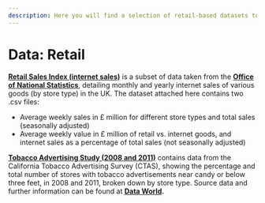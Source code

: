 ```yaml
---
description: Here you will find a selection of retail-based datasets to practice Data.
---
```


# Data: Retail

[**Retail Sales Index \(internet sales\)**](https://github.com/DecodedCo/datastore/raw/master/data/ONS%20retail%20internet%20sales.zip) is a subset of data taken from the [**Office of National Statistics**](https://www.ons.gov.uk/businessindustryandtrade/retailindustry/datasets/retailsalesindexinternetsales), detailing monthly and yearly internet sales of various goods \(by store type\) in the UK. The dataset attached here contains two .csv files: 

* Average weekly sales in £ million for different store types and total sales \(seasonally adjusted\)
* Average weekly value in £ million of retail vs. internet goods, and internet sales as a percentage of total sales \(not seasonally adjusted\)

[**Tobacco Advertising Study \(2008 and 2011\)**](https://github.com/DecodedCo/datastore/raw/master/data/Tobacco_Advertising_Study__2008_2011.csv.zip) contains data from the California Tobacco Advertising Survey \(CTAS\), showing the percentage and total number of stores with tobacco advertisements near candy or below three feet, in 2008 and 2011, broken down by store type. Source data and further information can be found at [**Data World**](https://data.world/chhs/tobacco-advertising-study)**.**

